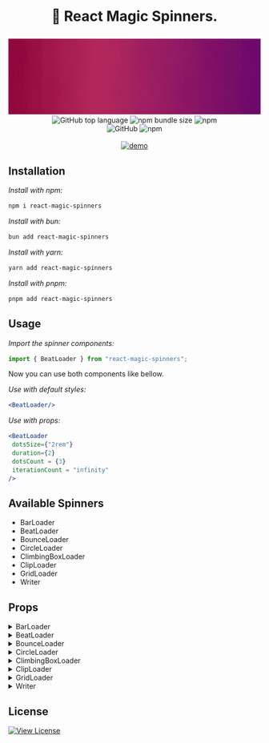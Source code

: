 # <p align = "center">🚀 React Magic Spinners.</p>

<div align = "center">
<img src = "https://github.com/kavindu-mane/react-magic-spinners/blob/main/rms-cover.gif" alt = "cover"/>
</div>

<div align = "center">
<img alt="GitHub top language" src="https://img.shields.io/github/languages/top/kavindu-mane/react-magic-spinners">
<img alt="npm bundle size" src="https://img.shields.io/bundlephobia/min/react-magic-spinners">
<img alt="npm" src="https://img.shields.io/npm/v/react-magic-spinners?label=npm%20version">
<br/>
<img alt="GitHub" src="https://img.shields.io/github/license/kavindu-mane/react-magic-spinners?color=success">
<img alt="npm" src="https://img.shields.io/npm/dt/react-magic-spinners">
</div>

<br/>
<div align = "center">
<a href = "https://www.kavindu.me/projects/react-magic-spinners" alt = "demo" ><img src = "https://img.shields.io/badge/_DEMO_-%2303C988.svg?style=for-the-badge&&logoColor=white" alt = "demo"/></a>
 </div>
 
## Installation
_Install with npm:_

```bash
npm i react-magic-spinners
```

_Install with bun:_

```bash
bun add react-magic-spinners
```

_Install with yarn:_

```bash
yarn add react-magic-spinners
```

_Install with pnpm:_

```bash
pnpm add react-magic-spinners
```

## Usage
 _Import the spinner components:_

```javascript
import { BeatLoader } from "react-magic-spinners";
```
Now you can use both components like bellow.

 _Use with default styles:_
 
 ```jsx
<BeatLoader/>
 ```

   _Use with props:_
 
 ```jsx
<BeatLoader
  dotsSize={"2rem"}
  duration={2}
  dotsCount = {3}
  iterationCount = "infinity"
/>
```

## Available Spinners
 * BarLoader
 * BeatLoader
 * BounceLoader
 * CircleLoader
 * ClimbingBoxLoader
 * ClipLoader
 * GridLoader
 * Writer
  
## Props

<details>
<summary>BarLoader</summary>

| Name            | Description                     | Default    | Required | Data Type           |
|-----------------|---------------------------------|------------|----------|---------------------|
| width           | Width of the loader             | `200`      | No       | number or string    |
| height          | Height of the loader            | `10`       | No       | number or string    |
| duration        | Duration of the animation       | `3`        | No       | number              |
| color           | Color of the loader             | `#d20062`  | No       | string              |
| trackColor      | Color of the loader's track     | `#d2006260`| No       | string              |
| iterationCount  | Number of animation iterations  | `infinite` | No       | number or string    |
| style           | CSS styles                      | `undefined`| No       | React.CSSProperties |
| className       | CSS class name                  | `undefined`| No       | string              |
| isRoundCap      | Whether the loader has round cap| `true`     | No       | boolean             |

</details>


<details>
<summary>BeatLoader</summary>

| Name               | Description                     | Default     | Required | Data Type           |
|--------------------|---------------------------------|-------------|----------|---------------------|
| dotsSize           | Size of the dots                | `16`        | No       | number or string    |
| duration           | Duration of the animation       | `0.5`       | No       | number              |
| color              | Color of the loader             | `#d20062`   | No       | string              |
| iterationCount     | Number of animation iterations  | `infinite`  | No       | number or string    |
| style              | CSS styles                      | `undefined` | No       | React.CSSProperties |
| className          | CSS class name                  | `undefined` | No       | string              |
| margin             | Margin between the dots         | `4`         | No       | number or string    |
| dotsCount          | Number of dots in the loader    | `3`         | No       | number              |

</details>


<details>
<summary>BounceLoader</summary>

| Name               | Description                       | Default     | Required | Data Type           |
|--------------------|-----------------------------------|-------------|----------|---------------------|
| size               | Size of the loader                | `64`        | No       | number or string    |
| duration           | Duration of the animation         | `2`         | No       | number              |
| color              | Color of the loader               | `#d20062`   | No       | string              |
| iterationCount     | Number of animation iterations    | `infinite`  | No       | number or string    |
| style              | CSS styles                        | `undefined` | No       | React.CSSProperties |
| className          | CSS class name                    | `undefined` | No       | string              |
| isBorderOnly       | Whether the loader is border only | `false`     | No       | boolean             |
| borderWidth        | Width of the border               | `2`         | No       | number              |

</details>

<details>
<summary>CircleLoader</summary>

| Name               | Description                     | Default     | Required | Data Type           |
|--------------------|---------------------------------|-------------|----------|---------------------|
| size               | Size of the loader              | `112`       | No       | number or string    |
| borderWidth        | Width of the border             | `1`         | No       | number              |
| circleCount        | Number of circles in the loader | `5`         | No       | number              |
| duration           | Duration of the animation       | `1`         | No       | number              |
| color              | Color of the loader             | `#d20062`   | No       | string              |
| iterationCount     | Number of animation iterations  | `infinite`  | No       | number or string    |
| style              | CSS styles                      | `undefined` | No       | React.CSSProperties |
| className          | CSS class name                  | `undefined` | No       | string              |
| isCentered         | Whether the loader is centered  | `false`     | No       | boolean             |

</details>

<details>
<summary>ClimbingBoxLoader</summary>

| Name               | Description                     | Default     | Required | Data Type           |
|--------------------|---------------------------------|-------------|----------|---------------------|
| size               | Size of the loader              | `16`        | No       | number              |
| duration           | Duration of the animation       | `2`         | No       | number              |
| color              | Color of the loader             | `#d20062`   | No       | string              |
| iterationCount     | Number of animation iterations  | `infinite`  | No       | number or string    |
| style              | CSS styles                      | `undefined` | No       | React.CSSProperties |
| className          | CSS class name                  | `undefined` | No       | string              |

</details>

<details>
<summary>ClipLoader</summary>

| Name               | Description                     | Default     | Required | Data Type           |
|--------------------|---------------------------------|-------------|----------|---------------------|
| size               | Size of the loader              | `32`        | No       | number              |
| borderWidth        | Width of the border             | `2`         | No       | number              |
| duration           | Duration of the animation       | `1`         | No       | number              |
| color              | Color of the loader             | `#d20062`   | No       | string              |
| iterationCount     | Number of animation iterations  | `infinite`  | No       | number or string    |
| style              | CSS styles                      | `undefined` | No       | React.CSSProperties |
| className          | CSS class name                  | `undefined` | No       | string              |

</details>

<details>
<summary>GridLoader</summary>

| Name               | Description                     | Default             | Required | Data Type           |
|--------------------|---------------------------------|---------------------|----------|---------------------|
| dotsSize           | Size of the dots                | `16`                | No       | number or string    |
| duration           | Duration of the animation       | `1`                 | No       | number              |
| color              | Color of the loader             | `#d20062`           | No       | string              |
| backgroundColor    | Background color of the loader  | `transparent`       | No       | string              |
| iterationCount     | Number of animation iterations  | `infinite`          | No       | number or string    |
| style              | CSS styles                      | `undefined`         | No       | React.CSSProperties |
| className          | CSS class name                  | `undefined`         | No       | string              |
| margin             | Margin between the dots         | `3`                 | No       | number or string    |
| rows               | Number of rows in the grid      | `3`                 | No       | number              |
| columns            | Number of columns in the grid   | `3`                 | No       | number              |

</details>

<details>
<summary>Writer</summary>

| Name               | Description                     | Default             | Required | Data Type           |
|--------------------|---------------------------------|---------------------|----------|---------------------|
| text               | Text to be written              | `Hello`             | No       | string              |
| fontSize           | Font size of the text           | `5rem`              | No       | number or string    |
| fontFamily         | Font family of the text         | `Arial`             | No       | string              |
| fontWeight         | Font weight of the text         | `600`               | No       | number or string    |
| width              | Width of the loader             | `500`               | No       | number              |
| height             | Height of the loader            | `200`               | No       | number              |
| backgroundColor    | Background color of the loader  | `transparent`       | No       | string              |
| duration           | Duration of the animation       | `3`                 | No       | number              |
| iterationCount     | Number of animation iterations  | `infinite`          | No       | number or string    |
| style              | CSS styles                      | `undefined`         | No       | React.CSSProperties |
| className          | CSS class name                  | `undefined`         | No       | string              |

_If you need change writer text color.add this line to your css file_

```css
 --rms-writer-color: your color;
```

</details>


## License

[![View License](https://img.shields.io/github/license/kavindu-mane/react-magic-spinners?color=success)](LICENSE)
